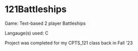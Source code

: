# 121Battleships

Game: Text-based 2 player Battleships

Langauge(s) used: C 

Project was completed for my CPTS_121 class back in Fall '23
